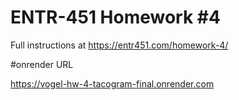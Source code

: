 # ENTR-451 Homework #4

Full instructions at https://entr451.com/homework-4/

#onrender URL

https://vogel-hw-4-tacogram-final.onrender.com

